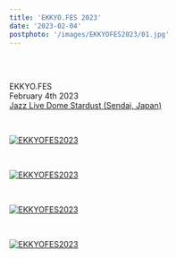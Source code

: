 ```yaml
---
title: 'EKKYO.FES 2023'
date: '2023-02-04'
postphoto: '/images/EKKYOFES2023/01.jpg'
---
```

<br>
<br>

EKKYO.FES<br>
February 4th 2023<br>
[Jazz Live Dome Stardust (Sendai, Japan)](https://maps.app.goo.gl/knpCvkfb2fJ7TCFK9)<br>

<br>

[![EKKYOFES2023](/images/EKKYOFES2023/01.jpg)](https://www.instagram.com/pokaryosy/) <br>

<br>

[![EKKYOFES2023](/images/EKKYOFES2023/02.png)](https://www.instagram.com/pokaryosy/) <br>

<br>

[![EKKYOFES2023](/images/EKKYOFES2023/03.jpg)](https://www.instagram.com/pokaryosy/) <br>

<br>

[![EKKYOFES2023](/images/EKKYOFES2023/04.png)](https://www.instagram.com/pokaryosy/) <br>

<br>


<br>
<br>
<!--
#h1
##h2
###h3
####h4
#####h5
######h6
- brabra is list
**bold text**
_Italic_ or *Italic*
-->

<br>